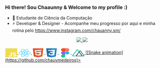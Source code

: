 ### Hi there! Sou Chaaunny & Welcome to my profile :) 

- 🌱 Estudante de Ciência da Computação 
- ⚡ Developer & Designer - Acompanhe meu progresso por aqui e minha rotina pelo https://www.instagram.com/chauanny.sm/

<div align="center">
  <a href="https://github.com/chauvmedeiros">
  <img height="180em" src="https://github-readme-stats.vercel.app/api?username=chauvmedeiros&show_icons=true&theme=tokyonight&include_all_commits=true&count_private=true"/>
  <img height="180em" src="https://github-readme-stats.vercel.app/api/top-langs/?username=chauvmedeiros&layout=compact&langs_count=7&theme=tokyonight"/>
</div>
<div style="display: inline_block"><br>
  <img align="center" alt="Js" height="30" width="40" src="https://raw.githubusercontent.com/devicons/devicon/master/icons/javascript/javascript-plain.svg">
  <img align="center" alt="React" height="30" width="40" src="https://raw.githubusercontent.com/devicons/devicon/master/icons/react/react-original.svg">
  <img align="center" alt="HTML" height="30" width="40" src="https://raw.githubusercontent.com/devicons/devicon/master/icons/html5/html5-original.svg">
  <img align="center" alt="CSS" height="30" width="40" src="https://raw.githubusercontent.com/devicons/devicon/master/icons/css3/css3-original.svg">
  <img align="center" alt="Figma" height="30" width="40" src="https://raw.githubusercontent.com/devicons/devicon/master/icons/figma/figma-original.svg">
  <img align="center" alt="Nuxt.JS" height="30" width="40" src="https://raw.githubusercontent.com/devicons/devicon/master/icons/nuxtjs/nuxtjs-original.svg">
  ![Snake animation](https://github.com/chauvmedeiros)>
</div>

